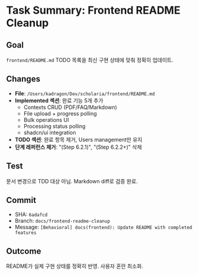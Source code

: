 # Task Summary: Frontend README Cleanup

## Goal
`frontend/README.md` TODO 목록을 최신 구현 상태에 맞춰 정확히 업데이트.

## Changes
- **File**: `/Users/kadragon/Dev/scholaria/frontend/README.md`
- **Implemented 섹션**: 완료 기능 5개 추가
  - Contexts CRUD (PDF/FAQ/Markdown)
  - File upload + progress polling
  - Bulk operations UI
  - Processing status polling
  - shadcn/ui integration
- **TODO 섹션**: 완료 항목 제거, Users management만 유지
- **단계 레퍼런스 제거**: "(Step 6.2.1)", "(Step 6.2.2+)" 삭제

## Test
문서 변경으로 TDD 대상 아님. Markdown diff로 검증 완료.

## Commit
- SHA: `6adafcd`
- Branch: `docs/frontend-readme-cleanup`
- Message: `[Behavioral] docs(frontend): Update README with completed features`

## Outcome
README가 실제 구현 상태를 정확히 반영. 사용자 혼란 최소화.
